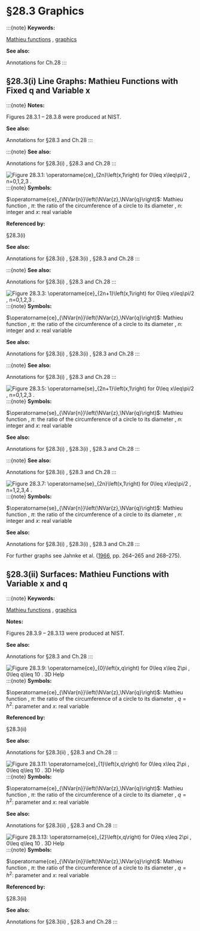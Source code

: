 # §28.3 Graphics

:::{note}
**Keywords:**

[Mathieu functions](http://dlmf.nist.gov/search/search?q=Mathieu%20functions) , [graphics](http://dlmf.nist.gov/search/search?q=graphics)

**See also:**

Annotations for Ch.28
:::


## §28.3(i) Line Graphs: Mathieu Functions with Fixed q and Variable x

:::{note}
**Notes:**

Figures 28.3.1 – 28.3.8 were produced at NIST.

**See also:**

Annotations for §28.3 and Ch.28
:::

:::{note}
**See also:**

Annotations for §28.3(i) , §28.3 and Ch.28
:::

<a id="Px1.fig1"></a>

![Figure 28.3.1: $\operatorname{ce}_{2n}\left(x,1\right)$ for $0\leq x\leq\pi/2$ , $n=0,1,2,3$ .](28/3/F1.png)
:::{note}
**Symbols:**

$\operatorname{ce}_{\NVar{n}}\left(\NVar{z},\NVar{q}\right)$: Mathieu function , $\pi$: the ratio of the circumference of a circle to its diameter , $n$: integer and $x$: real variable

**Referenced by:**

§28.3(i)

**See also:**

Annotations for §28.3(i) , §28.3(i) , §28.3 and Ch.28
:::

:::{note}
**See also:**

Annotations for §28.3(i) , §28.3 and Ch.28
:::

<a id="Px2.fig1"></a>

![Figure 28.3.3: $\operatorname{ce}_{2n+1}\left(x,1\right)$ for $0\leq x\leq\pi/2$ , $n=0,1,2,3$ .](28/3/F3.png)
:::{note}
**Symbols:**

$\operatorname{ce}_{\NVar{n}}\left(\NVar{z},\NVar{q}\right)$: Mathieu function , $\pi$: the ratio of the circumference of a circle to its diameter , $n$: integer and $x$: real variable

**See also:**

Annotations for §28.3(i) , §28.3(i) , §28.3 and Ch.28
:::

:::{note}
**See also:**

Annotations for §28.3(i) , §28.3 and Ch.28
:::

<a id="Px3.fig1"></a>

![Figure 28.3.5: $\operatorname{se}_{2n+1}\left(x,1\right)$ for $0\leq x\leq\pi/2$ , $n=0,1,2,3$ .](28/3/F5.png)
:::{note}
**Symbols:**

$\operatorname{se}_{\NVar{n}}\left(\NVar{z},\NVar{q}\right)$: Mathieu function , $\pi$: the ratio of the circumference of a circle to its diameter , $n$: integer and $x$: real variable

**See also:**

Annotations for §28.3(i) , §28.3(i) , §28.3 and Ch.28
:::

:::{note}
**See also:**

Annotations for §28.3(i) , §28.3 and Ch.28
:::

<a id="Px4.fig1"></a>

![Figure 28.3.7: $\operatorname{se}_{2n}\left(x,1\right)$ for $0\leq x\leq\pi/2$ , $n=1,2,3,4$ .](28/3/F7.png)
:::{note}
**Symbols:**

$\operatorname{se}_{\NVar{n}}\left(\NVar{z},\NVar{q}\right)$: Mathieu function , $\pi$: the ratio of the circumference of a circle to its diameter , $n$: integer and $x$: real variable

**See also:**

Annotations for §28.3(i) , §28.3(i) , §28.3 and Ch.28
:::

For further graphs see Jahnke et al. ([1966](./bib/J.html#bib1160 "Tafeln höherer Funktionen (Tables of Higher Functions)"), pp. 264–265 and 268–275).


## §28.3(ii) Surfaces: Mathieu Functions with Variable x and q

:::{note}
**Keywords:**

[Mathieu functions](http://dlmf.nist.gov/search/search?q=Mathieu%20functions) , [graphics](http://dlmf.nist.gov/search/search?q=graphics)

**Notes:**

Figures 28.3.9 – 28.3.13 were produced at NIST.

**See also:**

Annotations for §28.3 and Ch.28
:::

<a id="ii.fig1"></a>

![Figure 28.3.9: $\operatorname{ce}_{0}\left(x,q\right)$ for $0\leq x\leq 2\pi$ , $0\leq q\leq 10$ . 3D Help](28/3/F9.png)
:::{note}
**Symbols:**

$\operatorname{ce}_{\NVar{n}}\left(\NVar{z},\NVar{q}\right)$: Mathieu function , $\pi$: the ratio of the circumference of a circle to its diameter , $q=h^{2}$: parameter and $x$: real variable

**Referenced by:**

§28.3(ii)

**See also:**

Annotations for §28.3(ii) , §28.3 and Ch.28
:::

<a id="ii.fig2"></a>

![Figure 28.3.11: $\operatorname{ce}_{1}\left(x,q\right)$ for $0\leq x\leq 2\pi$ , $0\leq q\leq 10$ . 3D Help](28/3/F11.png)
:::{note}
**Symbols:**

$\operatorname{ce}_{\NVar{n}}\left(\NVar{z},\NVar{q}\right)$: Mathieu function , $\pi$: the ratio of the circumference of a circle to its diameter , $q=h^{2}$: parameter and $x$: real variable

**See also:**

Annotations for §28.3(ii) , §28.3 and Ch.28
:::

<a id="F13"></a>

![Figure 28.3.13: $\operatorname{ce}_{2}\left(x,q\right)$ for $0\leq x\leq 2\pi$ , $0\leq q\leq 10$ . 3D Help](28/3/F13.png)
:::{note}
**Symbols:**

$\operatorname{ce}_{\NVar{n}}\left(\NVar{z},\NVar{q}\right)$: Mathieu function , $\pi$: the ratio of the circumference of a circle to its diameter , $q=h^{2}$: parameter and $x$: real variable

**Referenced by:**

§28.3(ii)

**See also:**

Annotations for §28.3(ii) , §28.3 and Ch.28
:::
